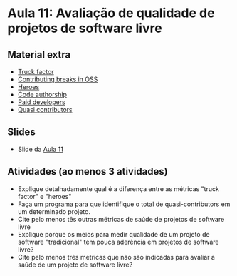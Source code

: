 # Aula 11: Avaliação de qualidade de projetos de software livre

## Material extra

- [Truck factor](https://homepages.dcc.ufmg.br/~mtov/pub/2016-icpc.pdf)
- [Contributing breaks in OSS](https://arxiv.org/ftp/arxiv/papers/1903/1903.09528.pdf)
- [Heroes](https://arxiv.org/pdf/1904.09954.pdf)
- [Code authorship](https://homepages.dcc.ufmg.br/~mtov/pub/2019-scp.pdf)
- [Paid developers](http://gustavopinto.org/lost+found/jbcs2019.pdf)
- [Quasi contributors](http://gustavopinto.org/lost+found/icse2018.pdf)

## Slides

- Slide da [Aula 11](https://docs.google.com/presentation/d/1xS1EvzL2PBg9nDYPprONN3fFO__nxMl-q0ACPkL-UHA/edit?usp=sharing)

## Atividades (ao menos 3 atividades)

- Explique detalhadamente qual é a diferença entre as métricas "truck factor" e "heroes"
- Faça um programa para que identifique o total de quasi-contributors em um determinado projeto.
- Cite pelo menos tês outras métricas de saúde de projetos de software livre
- Explique porque os meios para medir qualidade de um projeto de software "tradicional" tem pouca aderência em projetos de software livre?
- Cite pelo menos três métricas que não são indicadas para avaliar a saúde de um projeto de software livre?
